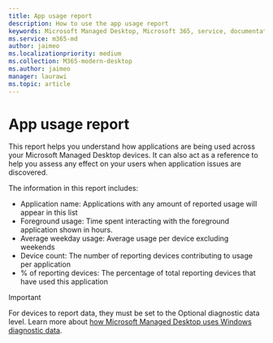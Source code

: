 ```yaml
---
title: App usage report
description: How to use the app usage report
keywords: Microsoft Managed Desktop, Microsoft 365, service, documentation
ms.service: m365-md
author: jaimeo
ms.localizationpriority: medium
ms.collection: M365-modern-desktop
ms.author: jaimeo
manager: laurawi
ms.topic: article
---
```


# App usage report

This report helps you understand how applications are being used across your Microsoft Managed Desktop devices. It can also act as a reference to help you assess any effect on your users when application issues are discovered. 

The information in this report includes: 

- Application name: Applications with any amount of reported usage will appear in this list 
- Foreground usage: Time spent interacting with the foreground application shown in hours. 
- Average weekday usage: Average usage per device excluding weekends 
- Device count: The number of reporting devices contributing to usage per application 
- % of reporting devices: The percentage of total reporting devices that have used this application  

> [!IMPORTANT]
> For devices to report data, they must be set to the Optional diagnostic data level. Learn more about [how Microsoft Managed Desktop uses Windows diagnostic data](../service-description/privacy-personal-data.md). 